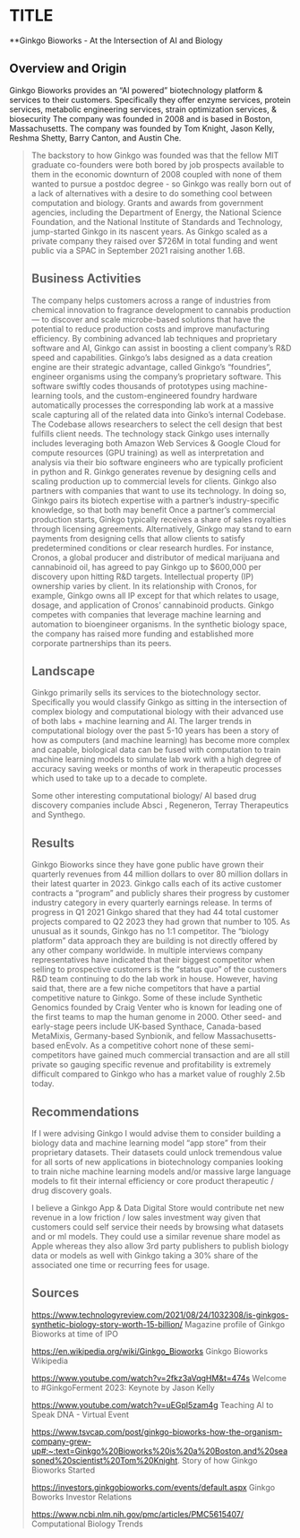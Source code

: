 # TITLE
**Ginkgo Bioworks - At the Intersection of AI and Biology

## Overview and Origin
Ginkgo Bioworks provides an “AI powered” biotechnology platform & services to their customers. Specifically they offer enzyme services, protein services, metabolic engineering services, strain optimization services, & biosecurity 
The company was founded in 2008 and is based in Boston, Massachusetts. The company was founded by Tom Knight, Jason Kelly, Reshma Shetty, Barry Canton, and Austin Che. 
<blockquote>The backstory to how Ginkgo was founded was that the fellow MIT graduate co-founders were both bored by job prospects available to them in the economic downturn of 2008 coupled with none of them wanted to pursue a postdoc degree - so Ginkgo was really born out of a lack of alternatives with a desire to do something cool between computation and biology. Grants and awards from government agencies, including the Department of Energy, the National Science Foundation, and the National Institute of Standards and Technology, jump-started Ginkgo in its nascent years.
As Ginkgo scaled as a private company they raised over $726M in total funding and went public via a SPAC in September 2021 raising another 1.6B. 

## Business Activities
The company helps customers across a range of industries from chemical innovation to fragrance development to cannabis production — to discover and scale microbe-based solutions that have the potential to reduce production costs and improve manufacturing efficiency.
By combining advanced lab techniques and proprietary software and AI, Ginkgo can assist in boosting a client company’s R&D speed and capabilities.
Ginkgo’s labs designed as a data creation engine are their strategic advantage, called Ginkgo’s “foundries”, engineer organisms using the company’s proprietary software. This software swiftly codes thousands of prototypes using machine-learning tools, and the custom-engineered foundry hardware automatically processes the corresponding lab work at a massive scale capturing all of the related data into Ginko’s internal Codebase. The Codebase allows researchers to select the cell design that best fulfills client needs. The technology stack Ginkgo uses internally includes leveraging both Amazon Web Services & Google Cloud for compute resources (GPU training) as well as interpretation and analysis via their bio software engineers who are typically proficient in python and R. 
Ginkgo generates revenue by designing cells and scaling production up to commercial levels for clients. Ginkgo also partners with companies that want to use its technology. In doing so, Ginkgo pairs its biotech expertise with a partner’s industry-specific knowledge, so that both may benefit Once a partner’s commercial production starts, Ginkgo typically receives a share of sales royalties through licensing agreements.
Alternatively, Ginkgo may stand to earn payments from designing cells that allow clients to satisfy predetermined conditions or clear research hurdles. For instance, Cronos, a global producer and distributor of medical marijuana and cannabinoid oil, has agreed to pay Ginkgo up to $600,000 per discovery upon hitting R&D targets.
Intellectual property (IP) ownership varies by client. In its relationship with Cronos, for example, Ginkgo owns all IP except for that which relates to usage, dosage, and application of Cronos’ cannabinoid products.
Ginkgo competes with companies that leverage machine learning and automation to bioengineer organisms. In the synthetic biology space, the company has raised more funding and established more corporate partnerships than its peers.

## Landscape
Ginkgo primarily sells its services to the biotechnology sector. Specifically you would classify Ginkgo as sitting in the intersection of complex biology and computational biology with their advanced use of both labs + machine learning and AI. The larger trends in computational biology over the past 5-10 years has been a story of how as computers (and machine learning) has become more complex and capable, biological data can be fused with computation to train machine learning models to simulate lab work with a high degree of accuracy saving weeks or months of work in therapeutic processes which used to take up to a decade to complete. 

Some other interesting computational biology/ AI based drug discovery companies include Absci , Regeneron, Terray Therapeutics and Synthego. 

## Results
Ginkgo Bioworks since they have gone public have grown their quarterly revenues from 44 million dollars to over 80 million dollars in their latest quarter in 2023. 
Ginkgo calls each of its active customer contracts a “program” and publicly shares their progress by customer industry category in every quarterly earnings release. In terms of progress in Q1 2021 Ginkgo shared that they had 44 total customer projects compared to Q2 2023 they had grown that number to 105. 
As unusual as it sounds, Ginkgo has no 1:1 competitor. The “biology platform” data approach they are building is not directly offered by any other company worldwide. In multiple interviews company representatives have indicated that their biggest competitor when selling to prospective customers is the “status quo” of the customers R&D team continuing to do the lab work in house. 
However, having said that, there are a few niche competitors that have a partial competitive nature to Ginkgo. Some of these include Synthetic Genomics founded by Craig Venter who is known for leading one of the first teams to map the human genome in 2000. Other seed- and early-stage peers include UK-based Synthace, Canada-based MetaMixis, Germany-based Synbionik, and fellow Massachusetts-based enEvolv. As a competitive cohort none of these semi-competitors have gained much commercial transaction and are all still private so gauging specific revenue and profitability is extremely difficult compared to Ginkgo who has a market value of roughly 2.5b today. 

## Recommendations
If I were advising Ginkgo I would advise them to consider building a biology data and machine learning model “app store” from their proprietary datasets. Their datasets could unlock tremendous value for all sorts of new applications in biotechnology companies looking to train niche machine learning models and/or massive large language models to fit their internal efficiency or core product therapeutic / drug discovery goals. 

I believe a Ginkgo App & Data Digital Store would contribute net new revenue in a low friction / low sales investment way given that customers could self service their needs by browsing what datasets and or ml models. They could use a similar revenue share model as Apple whereas they also allow 3rd party publishers to publish biology data or models as well with Ginkgo taking a 30% share of the associated one time or recurring fees for usage. 

## Sources 
https://www.technologyreview.com/2021/08/24/1032308/is-ginkgos-synthetic-biology-story-worth-15-billion/
Magazine profile of Ginkgo Bioworks at time of IPO 

https://en.wikipedia.org/wiki/Ginkgo_Bioworks
Ginkgo Bioworks Wikipedia 

https://www.youtube.com/watch?v=2fkz3aVqgHM&t=474s
Welcome to #GinkgoFerment 2023: Keynote by Jason Kelly

https://www.youtube.com/watch?v=uEGpl5zam4g
Teaching AI to Speak DNA - Virtual Event

https://www.tsvcap.com/post/ginkgo-bioworks-how-the-organism-company-grew-up#:~:text=Ginkgo%20Bioworks%20is%20a%20Boston,and%20seasoned%20scientist%20Tom%20Knight.
Story of how Ginkgo Bioworks Started 

https://investors.ginkgobioworks.com/events/default.aspx
Ginkgo Boworks Investor Relations 

https://www.ncbi.nlm.nih.gov/pmc/articles/PMC5615407/
Computational Biology Trends 

